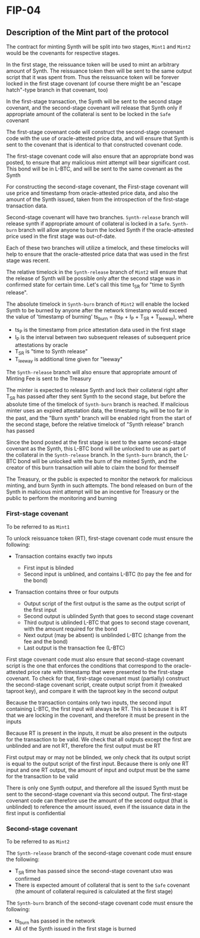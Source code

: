 # FIP-04

## Description of the Mint part of the protocol

The contract for minting Synth will be split into two stages, `Mint1` and `Mint2` would be
the covenants for respective stages.

In the first stage, the reissuance token will be used to mint an arbitrary amount of Synth.
The reissuance token then will be sent to the same output script that it was spent from.
Thus the reissuance token will be forever locked in the first stage covenant (of course
there might be an "escape hatch"-type branch in that covenant, too)

In the first-stage transaction, the Synth will be sent to the second stage covenant, and
the second-stage covenant will release that Synth only if appropriate amount of the
collateral is sent to be locked in the `Safe` covenant

The first-stage covenant code will construct the second-stage covenant code with the use
of oracle-attested price data, and will ensure that Synth is sent to the covenant that is
identical to that constructed covenant code.

The first-stage covenant code will also ensure that an appropriate bond was posted, to
ensure that any malicious mint attempt will bear significant cost. This bond will be in
L-BTC, and will be sent to the same covenant as the Synth

For constructing the second-stage covenant, the First-stage covenant will use price
and timestamp from oracle-attested price data, and also the amount of the Synth issued,
taken from the introspection of the first-stage transaction data.

Second-stage covenant will have two branches. `Synth-release` branch will release synth
if appropriate amount of collateral is locked in a `Safe`. `Synth-burn` branch will allow anyone
to burn the locked Synth if the oracle-attested price used in the first stage was out-of-date.

Each of these two branches will utilize a timelock, and these timelocks will help to ensure that
the oracle-attested price data that was used in the first stage was recent.

The relative timelock in the `Synth-release` branch of `Mint2` will ensure that the release
of Synth will be possible only after the second stage was in confirmed state for certain time.
Let's call this time t<sub>SR</sub> for "time to Synth release".

The absolute timelock in `Synth-burn` branch of `Mint2` will enable the locked Synth to be burned
by anyone after the network timestamp would exceed the value of 'timestamp of burning'
ts<sub>burn</sub> = (ts<sub>P</sub> + I<sub>P</sub> + T<sub>SR</sub> + T<sub>leeway</sub>), where

- ts<sub>P</sub> is the timestamp from price attestation data used in the first stage
- I<sub>P</sub> is the interval between two subsequent releases of subsequent price attestations by oracle
- T<sub>SR</sub> is "time to Synth release"
- T<sub>leeway</sub> is additional time given for "leeway"

The `Synth-release` branch will also ensure that appropriate amount of Minting Fee is sent to the Treasury

The minter is expected to release Synth and lock their collateral right after T<sub>SR</sub> has passed
after they sent Synth to the second stage, but before the absolute time of the timelock of
`Synth-burn` branch is reached. If mailcious minter uses an expired attestation data, the
timestamp ts<sub>P</sub> will be too far in the past, and the "Burn synth" branch will be enabled right
from the start of the second stage, before the relative timelock of "Synth release" branch
has passed

Since the bond posted at the first stage is sent to the same second-stage covenant as the Synth, this
L-BTC bond will be unlocked to use as part of the collateral in the `Synth-release` branch. In the
`Synth-burn` branch, the L-BTC bond will be unlocked with the burn of the minted Synth, and the creator
of this burn transaction will able to claim the bond for themself

The Treasury, or the public is expected to monitor the network for malicious minting, and burn
Synth in such attempts. The bond released on burn of the Synth in malicious mint attempt will be an
incentive for Treasury or the public to perform the monitoring and burning

### First-stage covenant

To be referred to as `Mint1`

To unlock reissuance token (RT), first-stage covenant code must ensure the following:

- Transaction contains exactly two inputs
  * First input is blinded
  * Second input is unblined, and contains L-BTC (to pay the fee and for the bond)

- Transaction contains three or four outputs
  * Output script of the first output is the same as the output script of the first input
  * Second output is ublinded Synth that goes to second stage covenant
  * Third output is ublinded L-BTC that goes to second stage covenant, with the amount
    required for the bond
  * Next output (may be absent) is unblinded L-BTC (change from the fee and the bond)
  * Last output is the transaction fee (L-BTC)

First stage covenant code must also ensure that second-stage covenant script is the one
that enforces the conditions that correspond to the oracle-attested price rate with timestamp that
were presented to the first-stage covenant. To check for that, first-stage covenant must (partially)
construct the second-stage covenant script, create output script from it (tweaked taproot key),
and compare it with the taproot key in the second output

Because the transaction contains only two inputs, the second input containing L-BTC, the first input
will always be RT. This is because it is RT that we are locking in the covenant, and therefore
it must be present in the inputs

Because RT is present in the inputs, it must be also present in the outputs for the transaction
to be valid. We check that all outputs except the first are unblinded and are not RT, therefore
the first output must be RT

First output may or may not be blinded, we only check that its output script is equal to the output
script of the first input. Because there is only one RT input and one RT output, the amount of
input and output must be the same for the transaction to be valid

There is only one Synth output, and therefore all the issued Synth must be sent to the second-stage
covenant via this second output. The first-stage covenant code can therefore use the amount of
the second output (that is unblinded) to reference the amount issued, even if the issuance data
in the first input is confidential

### Second-stage covenant

To be referred to as `Mint2`

The `Synth-release` branch of the second-stage covenant code must ensure the following:

- T<sub>SR</sub> time has passed since the second-stage covenant utxo was confirmed
- There is expected amount of collateral that is sent to the `Safe` covenant (the amount of collateral
required is calculated at the first stage)

The `Synth-burn` branch of the second-stage covenant code must ensure the following:

- ts<sub>burn</sub> has passed in the network
- All of the Synth issued in the first stage is burned
